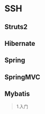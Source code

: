 # SSH
## Struts2<br/>
## Hibernate<br/>
## Spring <br/>
## SpringMVC <br/>
## Mybatis<br/> 
   >1.入门
   >




